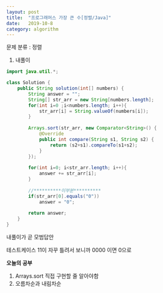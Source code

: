 ```yaml
---
layout: post
title:  "프로그래머스 가장 큰 수[정렬/Java]"
date:   2019-10-8
category: algorithm
---
```


문제 분류 : 정렬



1. 내풀이

```java
import java.util.*;

class Solution {
    public String solution(int[] numbers) {
        String answer = "";
        String[] str_arr = new String[numbers.length];
        for(int i=0 ;i<numbers.length; i++){
            str_arr[i] = String.valueOf(numbers[i]);
        }
        
        Arrays.sort(str_arr, new Comparator<String>() {
            @Override
            public int compare(String s1, String s2) {
                return (s2+s1).compareTo(s1+s2);
            }
        });
        
        for(int i=0; i<str_arr.length; i++){
            answer += str_arr[i];
        }
        
        //**********이부분**********
        if(str_arr[0].equals("0"))
            answer = "0";
        
        return answer;
    }
}
```

내풀이가 곧 모범답안

테스트케이스 11이 자꾸 틀려서 보니까 0000 이면 0으로


**오늘의 공부**

1. Arrays.sort 직접 구현할 줄 알아야함
2. 오름차순과 내림차순